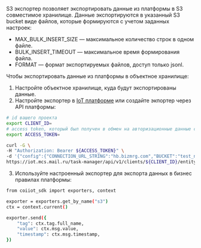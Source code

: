 S3 экспортер позволяет экспортировать данные из платформы в S3 совместимое хранилище. Данные экспортируются в указанный S3 bucket виде файлов, которые формируются с учетом заданных настроек:

- MAX_BULK_INSERT_SIZE — максимальное количество строк в одном файле.
- BULK_INSERT_TIMEOUT — максимальное время формирования файла.
- FORMAT — формат экспортируемых файлов, доступ только jsonl.

Чтобы экспортировать данные из платформы в объектное хранилище:

1. Настройте объектное хранилище, куда будут экспортированы данные.
2. Настройте экспортер в [IoT платформе](https://mcs.mail.ru/docs/ru/main/additionals/iot/iot-start/export/export) или создайте экпортер через API платформы:

```bash
# id вашего проекта
export CLIENT_ID=
# access token, который был получен в обмен на авторизационные данные сервисного аккаунта
export ACCESS_TOKEN=

curl -G \
-H "Authorization: Bearer ${ACCESS_TOKEN}" \
-d '{"config":{"CONNECTION_URL_STRING":"hb.bizmrg.com","BUCKET":"test_new_s3_exporter","REGION":"ru-msk","SSL":1,"ACCESS_KEY_ID":"sfsfsfsgsgdfghfgfhjyj","SECRET_ACCESS_KEY":"gdgdfgdgfdhdfhdgdgdhfhfghghjfhjf","MAX_BULK_INSERT_SIZE":1000,"PERIOD_BETWEEN_RETRIES":"5s","FORMAT":"jsonl","BULK_INSERT_TIMEOUT":"1m"},"description":"s3","label":"s3","name":"s3","type_id":6}' \
https://iot.mcs.mail.ru/task-manager/api/v1/clients/${CLIENT_ID}/entity/exporter/operation/create
```

3. Используйте настроенный экспортер для экспорта данных в бизнес правилах платформы:

```bash
from coiiot_sdk import exporters, context

exporter = exporters.get_by_name("s3")
ctx = context.current()

exporter.send({
    "tag": ctx.tag.full_name,
    "value": ctx.msg.value,
    "timestamp": ctx.msg.timestamp,
})
```
